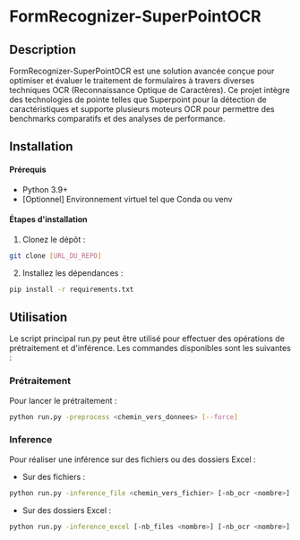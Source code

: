 # FormRecognizer-SuperPointOCR

## Description
FormRecognizer-SuperPointOCR est une solution avancée conçue pour optimiser et évaluer le traitement de formulaires à travers diverses techniques OCR (Reconnaissance Optique de Caractères). Ce projet intègre des technologies de pointe telles que Superpoint pour la détection de caractéristiques et supporte plusieurs moteurs OCR pour permettre des benchmarks comparatifs et des analyses de performance.

## Installation
#### Prérequis
- Python 3.9+
- [Optionnel] Environnement virtuel tel que Conda ou venv

#### Étapes d'installation
1. Clonez le dépôt :
```bash
git clone [URL_DU_REPO]
```

2. Installez les dépendances :
```bash
pip install -r requirements.txt
```

## Utilisation
Le script principal run.py peut être utilisé pour effectuer des opérations de prétraitement et d'inférence. Les commandes disponibles sont les suivantes :

### Prétraitement

Pour lancer le prétraitement :

```bash
python run.py -preprocess <chemin_vers_donnees> [--force]
```

### Inference
Pour réaliser une inférence sur des fichiers ou des dossiers Excel :

- Sur des fichiers :
```bash
python run.py -inference_file <chemin_vers_fichier> [-nb_ocr <nombre>] [-benchmark]
```

- Sur des dossiers Excel :
```bash
python run.py -inference_excel [-nb_files <nombre>] [-nb_ocr <nombre>] [-ocr <google|trocr>] [-benchmark]
```